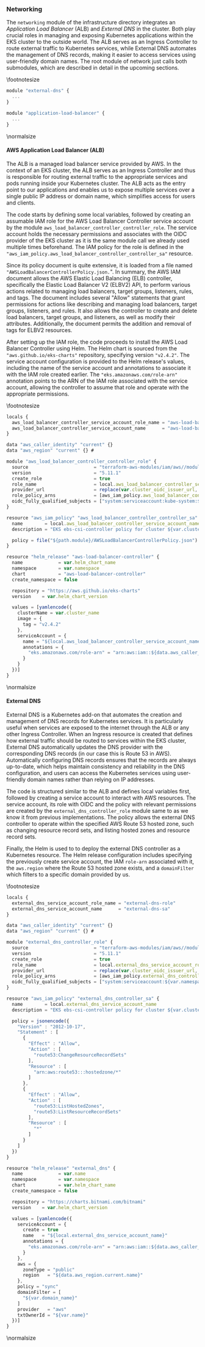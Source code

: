 ### Networking

The `networking` module of the infrastructure directory integrates an *Application Load Balancer* (ALB) and *External DNS* in the cluster. Both play crucial roles in managing and exposing Kubernetes applications within the EKS cluster to the outside world. The ALB serves as an Ingress Controller to route external traffic to Kubernetes services, while External DNS automates the management of DNS records, making it easier to access services using user-friendly domain names. The root module of network just calls both submodules, which are described in detail in the upcoming sections.

\footnotesize
```javascript
module "external-dns" {
  ...
}

module "application-load-balancer" {
  ...
}
```
\normalsize

#### AWS Application Load Balancer (ALB)

The ALB is a managed load balancer service provided by AWS. In the context of an EKS cluster, the ALB serves as an Ingress Controller and thus is responsible for routing external traffic to the appropriate services and pods running inside your Kubernetes cluster. The ALB acts as the entry point to our applications and enables us to expose multiple services over a single public IP address or domain name, which simplifies access for users and clients.

The code starts by defining some local variables, followed by creating an assumable IAM role for the AWS Load Balancer Controller service account by the module `aws_load_balancer_controller_controller_role`. The service account holds the necessary permissions and associates with the OIDC provider of the EKS cluster as it is the same module call we already used multiple times beforehand. The IAM policy for the role is defined in the `"aws_iam_policy.aws_load_balancer_controller_controller_sa"` resource. 

Since its policy document is quite extensive, it is loaded from a file named `"AWSLoadBalancerControllerPolicy.json.`". In summary, the AWS IAM document allows the AWS Elastic Load Balancing (ELB) controller, specifically the Elastic Load Balancer V2 (ELBV2) API, to perform various actions related to managing load balancers, target groups, listeners, rules, and tags. The document includes several "Allow" statements that grant permissions for actions like describing and managing load balancers, target groups, listeners, and rules. It also allows the controller to create and delete load balancers, target groups, and listeners, as well as modify their attributes. Additionally, the document permits the addition and removal of tags for ELBV2 resources. 

After setting up the IAM role, the code proceeds to install the AWS Load Balancer Controller using Helm. The Helm chart is sourced from the `"aws.github.io/eks-charts"` repository, specifying version `"v2.4.2"`. The service account configuration is provided to the Helm release's values, including the name of the service account and annotations to associate it with the IAM role created earlier. The `"eks.amazonaws.com/role-arn"` annotation points to the ARN of the IAM role associated with the service account, allowing the controller to assume that role and operate with the appropriate permissions.

\footnotesize
```javascript
locals {
  aws_load_balancer_controller_service_account_role_name = "aws-load-balancer-controller-role"
  aws_load_balancer_controller_service_account_name      = "aws-load-balancer-controller-sa"
}

data "aws_caller_identity" "current" {}
data "aws_region" "current" {} # 

module "aws_load_balancer_controller_controller_role" {
  source                        = "terraform-aws-modules/iam/aws//modules/iam-assumable-role-with-oidc"
  version                       = "5.11.1"
  create_role                   = true
  role_name                     = local.aws_load_balancer_controller_service_account_role_name
  provider_url                  = replace(var.cluster_oidc_issuer_url, "https://", "")
  role_policy_arns              = [aws_iam_policy.aws_load_balancer_controller_controller_sa.arn]
  oidc_fully_qualified_subjects = ["system:serviceaccount:kube-system:${local.aws_load_balancer_controller_service_account_name}"]
}

resource "aws_iam_policy" "aws_load_balancer_controller_controller_sa" {
  name        = local.aws_load_balancer_controller_service_account_name
  description = "EKS ebs-csi-controller policy for cluster ${var.cluster_name}"

  policy = file("${path.module}/AWSLoadBalancerControllerPolicy.json")
}

resource "helm_release" "aws-load-balancer-controller" {
  name             = var.helm_chart_name
  namespace        = var.namespace
  chart            = "aws-load-balancer-controller"
  create_namespace = false

  repository = "https://aws.github.io/eks-charts"
  version    = var.helm_chart_version

  values = [yamlencode({
    clusterName = var.cluster_name
    image = {
      tag = "v2.4.2"
    },
    serviceAccount = {
      name = "${local.aws_load_balancer_controller_service_account_name}"
      annotations = {
        "eks.amazonaws.com/role-arn" = "arn:aws:iam::${data.aws_caller_identity.current.account_id}:role/${local.aws_load_balancer_controller_service_account_role_name}"
      }
    }
  })]
}
```
\normalsize

#### External DNS

External DNS is a Kubernetes add-on that automates the creation and management of DNS records for Kubernetes services. It is particularly useful when services are exposed to the internet through the ALB or any other Ingress Controller. When an Ingress resource is created that defines how external traffic should be routed to services within the EKS cluster, External DNS automatically updates the DNS provider with the corresponding DNS records (in our case this is Route 53 in AWS). Automatically configuring DNS records ensures that the records are always up-to-date, which helps maintain consistency and reliability in the DNS configuration, and users can access the Kubernetes services using user-friendly domain names rather than relying on IP addresses.

The code is structured similar to the ALB and defines local variables first, followed by creating a service account to interact with AWS resources. The service account, its role with OIDC and the policy with relevant permissions are created by the `external_dns_controller_role` module same to as we know it from previous implementations. The policy allows the external DNS controller to operate within the specified AWS Route 53 hosted zone, such as changing resource record sets, and listing hosted zones and resource record sets.

Finally, the Helm is used to to deploy the external DNS controller as a Kubernetes resource. The Helm release configuration includes specifying the previously create service account, the IAM `role-arn` associated with it, the `aws.region` where the Route 53 hosted zone exists, and a `domainFilter` which filters to a specific domain provided by us.

\footnotesize
```javascript
locals {
  external_dns_service_account_role_name = "external-dns-role"
  external_dns_service_account_name      = "external-dns-sa"
}

data "aws_caller_identity" "current" {}
data "aws_region" "current" {} # 

module "external_dns_controller_role" {
  source                        = "terraform-aws-modules/iam/aws//modules/iam-assumable-role-with-oidc"
  version                       = "5.11.1"
  create_role                   = true
  role_name                     = local.external_dns_service_account_role_name
  provider_url                  = replace(var.cluster_oidc_issuer_url, "https://", "")
  role_policy_arns              = [aws_iam_policy.external_dns_controller_sa.arn]
  oidc_fully_qualified_subjects = ["system:serviceaccount:${var.namespace}:${local.external_dns_service_account_name}"]
}

resource "aws_iam_policy" "external_dns_controller_sa" {
  name        = local.external_dns_service_account_name
  description = "EKS ebs-csi-controller policy for cluster ${var.cluster_name}"

  policy = jsonencode({
    "Version" : "2012-10-17",
    "Statement" : [
      {
        "Effect" : "Allow",
        "Action" : [
          "route53:ChangeResourceRecordSets"
        ],
        "Resource" : [
          "arn:aws:route53:::hostedzone/*"
        ]
      },
      {
        "Effect" : "Allow",
        "Action" : [
          "route53:ListHostedZones",
          "route53:ListResourceRecordSets"
        ],
        "Resource" : [
          "*"
        ]
      }
    ]
  })
}

resource "helm_release" "external_dns" {
  name             = var.name
  namespace        = var.namespace
  chart            = var.helm_chart_name
  create_namespace = false

  repository = "https://charts.bitnami.com/bitnami"
  version    = var.helm_chart_version

  values = [yamlencode({
    serviceAccount = {
      create = true
      name   = "${local.external_dns_service_account_name}"
      annotations = {
        "eks.amazonaws.com/role-arn" = "arn:aws:iam::${data.aws_caller_identity.current.account_id}:role/${local.external_dns_service_account_role_name}"
      }
    },
    aws = {
      zoneType = "public"
      region   = "${data.aws_region.current.name}"
    },
    policy = "sync"
    domainFilter = [
      "${var.domain_name}"
    ]
    provider   = "aws"
    txtOwnerId = "${var.name}"
  })]
}
```
\normalsize
